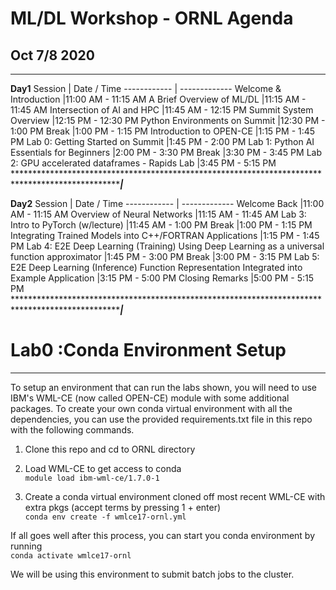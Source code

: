 
# ML/DL Workshop - ORNL Agenda
## Oct 7/8 2020
___

**Day1**
Session | Date / Time
------------ | -------------
Welcome & Introduction	|11:00 AM - 11:15 AM
A Brief Overview of ML/DL	|11:15 AM - 11:45 AM
Intersection of AI and HPC	|11:45 AM - 12:15 PM
Summit System Overview	|12:15 PM - 12:30 PM
Python Environments on Summit	|12:30 PM - 1:00 PM
Break	|1:00 PM - 1:15 PM
Introduction to OPEN-CE	|1:15 PM - 1:45 PM 
Lab 0: Getting Started on Summit	|1:45 PM - 2:00 PM
Lab 1: Python AI Essentials for Beginners	|2:00 PM - 3:30 PM
Break	|3:30 PM - 3:45 PM
Lab 2: GPU accelerated dataframes - Rapids Lab 	                         |3:45 PM - 5:15 PM
*****************************************************************************************************|*****

**Day2**
Session | Date / Time
------------ | -------------
Welcome Back	|11:00 AM - 11:15 AM
Overview of Neural Networks 	|11:15 AM - 11:45 AM
Lab 3: Intro to PyTorch (w/lecture)	|11:45 AM - 1:00 PM
Break	|1:00 PM - 1:15 PM
Integrating Trained Models into C++/FORTRAN Applications	|1:15 PM - 1:45 PM
Lab 4: E2E Deep Learning (Training) Using Deep Learning as a universal function approximator	|1:45 PM - 3:00 PM
Break	|3:00 PM - 3:15 PM
Lab 5: E2E Deep Learning (Inference) Function Representation Integrated into Example Application |3:15 PM - 5:00 PM
Closing Remarks	|5:00 PM - 5:15 PM
*****************************************************************************************************|*****

# Lab0 :Conda Environment Setup
___
To setup an environment that can run the labs shown, you will need to use IBM's WML-CE (now called OPEN-CE) module with some additional packages.  To create your own conda virtual environment with all the dependencies, you can use the provided requirements.txt file in this repo with the following commands.

1.  Clone this repo and cd to ORNL directory

2.  Load WML-CE to get access to conda<br>
`module load ibm-wml-ce/1.7.0-1`

3. Create a conda virtual environment cloned off most recent WML-CE with extra pkgs (accept terms by pressing 1 + enter) <br>
`conda env create -f wmlce17-ornl.yml`

If all goes well after this process, you can start you conda environment by running<br> `conda activate wmlce17-ornl`

We will be using this environment to submit batch jobs to the cluster.


